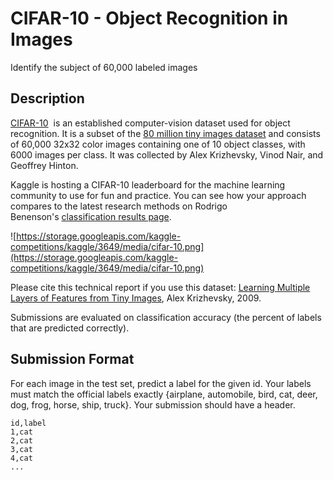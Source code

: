 
# **CIFAR-10 - Object Recognition in Images**

Identify the subject of 60,000 labeled images

## Description

[CIFAR-10](http://www.cs.toronto.edu/~kriz/cifar.html)  is an established computer-vision dataset used for object recognition. It is a subset of the [80 million tiny images dataset](http://groups.csail.mit.edu/vision/TinyImages/) and consists of 60,000 32x32 color images containing one of 10 object classes, with 6000 images per class. It was collected by Alex Krizhevsky, Vinod Nair, and Geoffrey Hinton.

Kaggle is hosting a CIFAR-10 leaderboard for the machine learning community to use for fun and practice. You can see how your approach compares to the latest research methods on Rodrigo Benenson's [classification results page](http://rodrigob.github.io/are_we_there_yet/build/classification_datasets_results.html).

![https://storage.googleapis.com/kaggle-competitions/kaggle/3649/media/cifar-10.png](https://storage.googleapis.com/kaggle-competitions/kaggle/3649/media/cifar-10.png)

Please cite this technical report if you use this dataset: [Learning Multiple Layers of Features from Tiny Images](http://www.cs.toronto.edu/~kriz/learning-features-2009-TR.pdf), Alex Krizhevsky, 2009.

Submissions are evaluated on classification accuracy (the percent of labels that are predicted correctly).

## **Submission Format**

For each image in the test set, predict a label for the given id. Your labels must match the official labels exactly {airplane, automobile, bird, cat, deer, dog, frog, horse, ship, truck}. Your submission should have a header.

```
id,label
1,cat
2,cat
3,cat
4,cat
...
```
